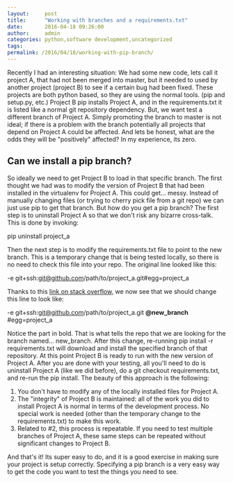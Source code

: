 ```yaml
---
layout:     post
title:      "Working with branches and a requirements.txt"
date:       2016-04-18 09:26:00
author:     admin
categories: python,software development,uncategorized
tags:  
permalink: /2016/04/18/working-with-pip-branch/
---
```

Recently I had an interesting situation: We had some new code, lets call it project A, that had not been merged into master, but it needed to used by another project (project B) to see if a certain bug had been fixed. These projects are both python based, so they are using the normal tools. (pip and setup.py, etc.) Project B pip installs Project A, and in the requirements.txt it is listed like a normal git repository dependency. But, we want test a different branch of Project A. Simply promoting the branch to master is not ideal; if there is a problem with the branch potentially all projects that depend on Project A could be affected. And lets be honest, what are the odds they will be "positively" affected? In my experience, its zero. 

## Can we install a pip branch?

So ideally we need to get Project B to load in that specific branch. The first thought we had was to modify the version of Project B that had been installed in the virtualenv for Project A. This could get... messy. Instead of manually changing files (or trying to cherry pick file from a git repo) we can just use pip to get that branch. But how do you get a pip branch? The first step is to uninstall Project A so that we don't risk any bizarre cross-talk. This is done by invoking: 

pip uninstall project_a

Then the next step is to modify the requirements.txt file to point to the new branch. This is a temporary change that is being tested locally, so there is no need to check this file into your repo. The original line looked like this: 

-e git+ssh:git@github.com/path/to/project_a.git#egg=project_a

Thanks to this [link on stack overflow](https://stackoverflow.com/questions/20101834/pip-install-from-github-repo-branch), we now see that we should change this line to look like: 

-e git+ssh:git@github.com/path/to/project_a.git **@new_branch** #egg=project_a

Notice the part in bold. That is what tells the repo that we are looking for the branch named... new_branch. After this change, re-running pip install -r requirements.txt will download and install the specified branch of that repository. At this point Project B is ready to run with the new version of Project A. After you are done with your testing, all you'll need to do is uninstall Project A (like we did before), do a git checkout requirements.txt, and re-run the pip install. The beauty of this approach is the following: 

  1. You don't have to modify any of the locally installed files for Project A.
  2. The "integrity" of Project B is maintained: all of the work you did to install Project A is normal in terms of the development process. No special work is needed (other than the temporary change to the requirements.txt) to make this work.
  3. Related to #2, this process is repeatable. If you need to test multiple branches of Project A, these same steps can be repeated without significant changes to Project B.

And that's it! Its super easy to do, and it is a good exercise in making sure your project is setup correctly. Specifying a pip branch is a very easy way to get the code you want to test the things you need to see.

